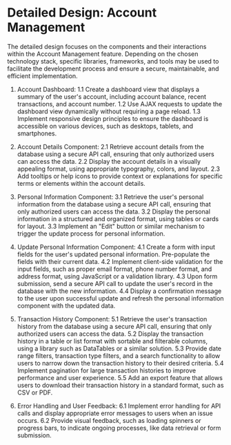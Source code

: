 # Detailed Design: Account Management

The detailed design focuses on the components and their interactions within the Account Management feature. Depending on the chosen technology stack, specific libraries, frameworks, and tools may be used to facilitate the development process and ensure a secure, maintainable, and efficient implementation.

1. Account Dashboard:
    1.1 Create a dashboard view that displays a summary of the user's account, including account balance, recent transactions, and account number.
    1.2 Use AJAX requests to update the dashboard view dynamically without requiring a page reload.
    1.3 Implement responsive design principles to ensure the dashboard is accessible on various devices, such as desktops, tablets, and smartphones.

2. Account Details Component:
    2.1 Retrieve account details from the database using a secure API call, ensuring that only authorized users can access the data.
    2.2 Display the account details in a visually appealing format, using appropriate typography, colors, and layout.
    2.3 Add tooltips or help icons to provide context or explanations for specific terms or elements within the account details.

3. Personal Information Component:
    3.1 Retrieve the user's personal information from the database using a secure API call, ensuring that only authorized users can access the data.
    3.2 Display the personal information in a structured and organized format, using tables or cards for layout.
    3.3 Implement an "Edit" button or similar mechanism to trigger the update process for personal information.

4. Update Personal Information Component:
    4.1 Create a form with input fields for the user's updated personal information. Pre-populate the fields with their current data.
    4.2 Implement client-side validation for the input fields, such as proper email format, phone number format, and address format, using JavaScript or a validation library.
    4.3 Upon form submission, send a secure API call to update the user's record in the database with the new information.
    4.4 Display a confirmation message to the user upon successful update and refresh the personal information component with the updated data.

5. Transaction History Component:
    5.1 Retrieve the user's transaction history from the database using a secure API call, ensuring that only authorized users can access the data.
    5.2 Display the transaction history in a table or list format with sortable and filterable columns, using a library such as DataTables or a similar solution.
    5.3 Provide date range filters, transaction type filters, and a search functionality to allow users to narrow down the transaction history to their desired criteria.
    5.4 Implement pagination for large transaction histories to improve performance and user experience.
    5.5 Add an export feature that allows users to download their transaction history in a standard format, such as CSV or PDF.

6. Error Handling and User Feedback:
    6.1 Implement error handling for API calls and display appropriate error messages to users when an issue occurs.
    6.2 Provide visual feedback, such as loading spinners or progress bars, to indicate ongoing processes, like data retrieval or form submission.


